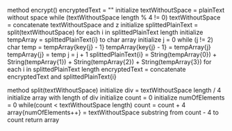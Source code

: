 method encrypt()
    encryptedText = ""
    initialize  textWithoutSpace = plainText without space
    while (textWithoutSpace length % 4 != 0)
        textWithoutSpace = concatenate textWithoutSpace and z
    initialize splittedPlainText = split(textWithoutSpace)
    for each i in splittedPlainText length
        initialize tempArray = splittedPlainText{i} to char array
        initialize j = 0
        while (j != 2)
            char temp = tempArray{key{j} - 1}
            tempArray{key{j} - 1} = tempArray{j}
            tempArray{j} = temp
            j = j + 1
        splittedPlainText{i} = String(tempArray{0}) + String(tempArray{1}) + String(tempArray{2}) + String(tempArray{3})
    for each i in splittedPlainText length
        encryptedText = concatenate encryptedText and splittedPlainText{i}

method split(textWithoutSpace)
    initialize div = textWithoutSpace length / 4
    initialize array with length of div
    initialize count = 0
    initialize numOfElements = 0
    while(count < textWithoutSpace length)
        count = count + 4
        array{numOfElements++} = textWithoutSpace substring from count - 4 to count
    return array
    
